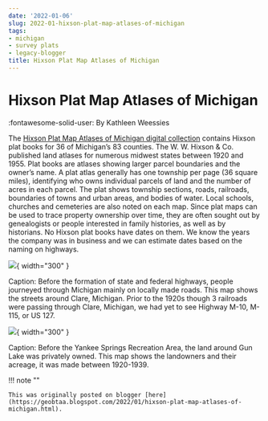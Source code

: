 ```yaml
---
date: '2022-01-06'
slug: 2022-01-hixson-plat-map-atlases-of-michigan
tags:
- michigan
- survey plats
- legacy-blogger
title: Hixson Plat Map Atlases of Michigan
---
```


# Hixson Plat Map Atlases of Michigan

:fontawesome-solid-user: By Kathleen Weessies 

The [Hixson Plat Map Atlases of Michigan digital collection](https://geo.btaa.org/catalog/06d-01-01) contains Hixson plat books for 36 of Michigan’s 83 counties. <!-- more --> The W. W. Hixson & Co. published land atlases for numerous midwest states between 1920 and 1955. Plat books are atlases showing larger parcel boundaries and the owner’s name. A plat atlas generally has one township per page (36 square miles), identifying who owns individual parcels of land and the number of acres in each parcel. The plat shows township sections, roads, railroads, boundaries of towns and urban areas, and bodies of water. Local schools, churches and cemeteries are also noted on each map. Since plat maps can be used to trace property ownership over time, they are often sought out by genealogists or people interested in family histories, as well as by historians. No Hixson plat books have dates on them. We know the years the company was in business and we can estimate dates based on the naming on highways. 

[![](https://blogger.googleusercontent.com/img/a/AVvXsEje_sNeilLI8nGNozEubQ8asOamh_oF4-rWZ8hntIPCSzey1-Q1lAK0-JOta9MQJMWkodemDsyhck_MhO2UfT1NUpBwPe1EcZlFxaR7_MtdGjnlQ8gkKKfpswjE3EEZf_aqksq33Jc8j0BOUEzwuWlUYCQI1vnuWdpMXu2Pq4nxDkNsvdKhAdOKTJSaXw=w640-h347)](https://blogger.googleusercontent.com/img/a/AVvXsEje_sNeilLI8nGNozEubQ8asOamh_oF4-rWZ8hntIPCSzey1-Q1lAK0-JOta9MQJMWkodemDsyhck_MhO2UfT1NUpBwPe1EcZlFxaR7_MtdGjnlQ8gkKKfpswjE3EEZf_aqksq33Jc8j0BOUEzwuWlUYCQI1vnuWdpMXu2Pq4nxDkNsvdKhAdOKTJSaXw=s864){ width="300" }

Caption: Before the formation of state and federal highways, people journeyed through Michigan mainly on locally made roads. This map shows the streets around Clare, Michigan. Prior to the 1920s though 3 railroads were passing through Clare, Michigan, we had yet to see Highway M-10, M-115, or US 127. 

[![](https://blogger.googleusercontent.com/img/a/AVvXsEi-e6VAIaRloUPPlsneiRvd__MbkJkVTdMvlXy0QMn6RSM_Rl24jlljyGb2_Mx16OMlW6KAQ1dqSWSFyHfRwEQ9G1ehBpPlqiy3oIeYOja9_qu06u4SRdljwo5TWwqrcwFJr7qn9aDaRmHNDMndS5yUPsYDfdnqnhoTZ4FlKISzohfHQRxOdZ2rJ4ZC6A=w640-h445)](https://blogger.googleusercontent.com/img/a/AVvXsEi-e6VAIaRloUPPlsneiRvd__MbkJkVTdMvlXy0QMn6RSM_Rl24jlljyGb2_Mx16OMlW6KAQ1dqSWSFyHfRwEQ9G1ehBpPlqiy3oIeYOja9_qu06u4SRdljwo5TWwqrcwFJr7qn9aDaRmHNDMndS5yUPsYDfdnqnhoTZ4FlKISzohfHQRxOdZ2rJ4ZC6A=s768){ width="300" }

Caption: Before the Yankee Springs Recreation Area, the land around Gun Lake was privately owned. This map shows the landowners and their acreage, it was made between 1920-1939.

!!! note ""

	This was originally posted on blogger [here](https://geobtaa.blogspot.com/2022/01/hixson-plat-map-atlases-of-michigan.html).

